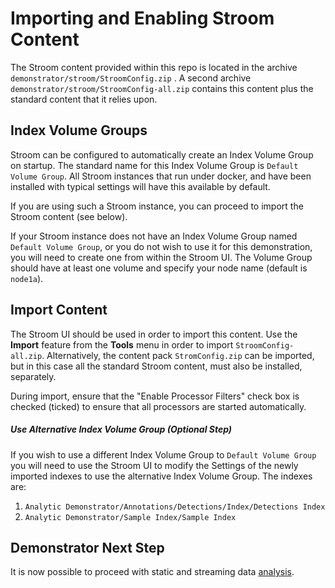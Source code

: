 # Importing and Enabling Stroom Content
The Stroom content provided within this repo is located in the archive
`demonstrator/stroom/StroomConfig.zip` . A second archive `demonstrator/stroom/StroomConfig-all.zip` contains this content
plus the standard content that it relies upon.

## Index Volume Groups

Stroom can be configured to automatically create an Index Volume Group on startup.
The standard name for this Index Volume Group is `Default Volume Group`. All Stroom instances that run
under docker, and have been installed with typical settings will have this available by default.

If you are using such a Stroom instance, you can proceed to import the Stroom content (see below).

If your Stroom instance does not have an Index Volume Group named `Default Volume Group`, or you do not wish
to use it for this demonstration, you will need to create one from within the Stroom UI.
The Volume Group should have at least one volume and specify your node name (default is `node1a`).

## Import Content

The Stroom UI should be used in order to import this content. Use the **Import** feature from the **Tools** menu in order to
import `StroomConfig-all.zip`.
Alternatively, the content pack `StromConfig.zip` can be imported, but in this case all the standard Stroom content, 
must also be installed, separately.

During import, ensure that the "Enable Processor Filters" check box is checked (ticked) to ensure that all processors are
started automatically.

##### Use Alternative Index Volume Group (Optional Step)
If you wish to use a different Index Volume Group to `Default Volume Group` you will need to use the Stroom UI
to modify the Settings of the newly imported indexes to use the alternative Index Volume Group.  The indexes are:
1. `Analytic Demonstrator/Annotations/Detections/Index/Detections Index`
1. `Analytic Demonstrator/Sample Index/Sample Index`

## Demonstrator Next Step
It is now possible to proceed with static and streaming data [analysis](analysis.md).